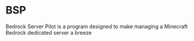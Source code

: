 # BSP
Bedrock Server Pilot is a program designed to make managing a Minecraft Bedrock dedicated server a breeze
